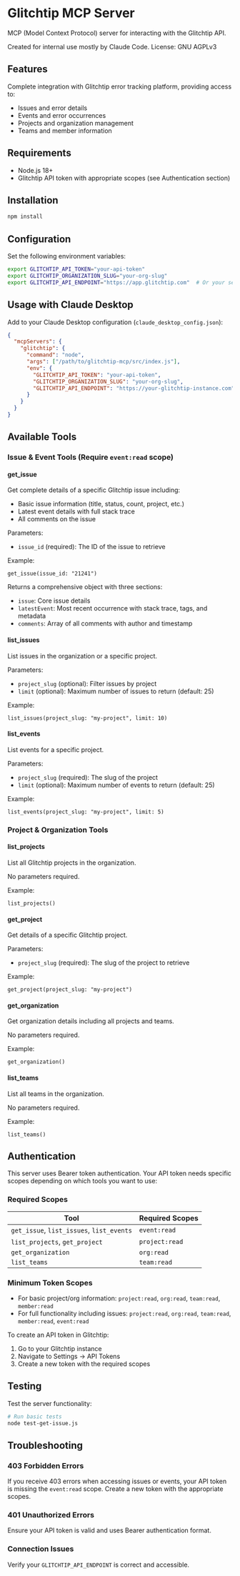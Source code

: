 # Glitchtip MCP Server

MCP (Model Context Protocol) server for interacting with the Glitchtip API.

Created for internal use mostly by Claude Code.
License: GNU AGPLv3

## Features

Complete integration with Glitchtip error tracking platform, providing access to:
- Issues and error details
- Events and error occurrences
- Projects and organization management
- Teams and member information

## Requirements

- Node.js 18+
- Glitchtip API token with appropriate scopes (see Authentication section)

## Installation

```bash
npm install
```

## Configuration

Set the following environment variables:

```bash
export GLITCHTIP_API_TOKEN="your-api-token"
export GLITCHTIP_ORGANIZATION_SLUG="your-org-slug"
export GLITCHTIP_API_ENDPOINT="https://app.glitchtip.com"  # Or your self-hosted instance
```

## Usage with Claude Desktop

Add to your Claude Desktop configuration (`claude_desktop_config.json`):

```json
{
  "mcpServers": {
    "glitchtip": {
      "command": "node",
      "args": ["/path/to/glitchtip-mcp/src/index.js"],
      "env": {
        "GLITCHTIP_API_TOKEN": "your-api-token",
        "GLITCHTIP_ORGANIZATION_SLUG": "your-org-slug",
        "GLITCHTIP_API_ENDPOINT": "https://your-glitchtip-instance.com"
      }
    }
  }
}
```

## Available Tools

### Issue & Event Tools (Require `event:read` scope)

#### get_issue
Get complete details of a specific Glitchtip issue including:
- Basic issue information (title, status, count, project, etc.)
- Latest event details with full stack trace
- All comments on the issue

Parameters:
- `issue_id` (required): The ID of the issue to retrieve

Example:
```
get_issue(issue_id: "21241")
```

Returns a comprehensive object with three sections:
- `issue`: Core issue details
- `latestEvent`: Most recent occurrence with stack trace, tags, and metadata
- `comments`: Array of all comments with author and timestamp

#### list_issues
List issues in the organization or a specific project.

Parameters:
- `project_slug` (optional): Filter issues by project
- `limit` (optional): Maximum number of issues to return (default: 25)

Example:
```
list_issues(project_slug: "my-project", limit: 10)
```

#### list_events
List events for a specific project.

Parameters:
- `project_slug` (required): The slug of the project
- `limit` (optional): Maximum number of events to return (default: 25)

Example:
```
list_events(project_slug: "my-project", limit: 5)
```

### Project & Organization Tools

#### list_projects
List all Glitchtip projects in the organization.

No parameters required.

Example:
```
list_projects()
```

#### get_project
Get details of a specific Glitchtip project.

Parameters:
- `project_slug` (required): The slug of the project to retrieve

Example:
```
get_project(project_slug: "my-project")
```

#### get_organization
Get organization details including all projects and teams.

No parameters required.

Example:
```
get_organization()
```

#### list_teams
List all teams in the organization.

No parameters required.

Example:
```
list_teams()
```

## Authentication

This server uses Bearer token authentication. Your API token needs specific scopes depending on which tools you want to use:

### Required Scopes

| Tool | Required Scopes |
|------|----------------|
| `get_issue`, `list_issues`, `list_events` | `event:read` |
| `list_projects`, `get_project` | `project:read` |
| `get_organization` | `org:read` |
| `list_teams` | `team:read` |

### Minimum Token Scopes

- For basic project/org information: `project:read`, `org:read`, `team:read`, `member:read`
- For full functionality including issues: `project:read`, `org:read`, `team:read`, `member:read`, `event:read`

To create an API token in Glitchtip:
1. Go to your Glitchtip instance
2. Navigate to Settings → API Tokens
3. Create a new token with the required scopes

## Testing

Test the server functionality:
```bash
# Run basic tests
node test-get-issue.js
```

## Troubleshooting

### 403 Forbidden Errors
If you receive 403 errors when accessing issues or events, your API token is missing the `event:read` scope. Create a new token with the appropriate scopes.

### 401 Unauthorized Errors
Ensure your API token is valid and uses Bearer authentication format.

### Connection Issues
Verify your `GLITCHTIP_API_ENDPOINT` is correct and accessible.
